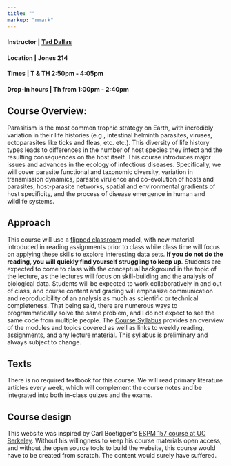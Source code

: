 ```yaml
---
title: ""
markup: "mmark"
---
```


  


 
#### Instructor | [Tad Dallas](https://taddallas.github.io)  
#### Location   |   Jones 214  
#### Times      |  T & TH 2:50pm - 4:05pm     
#### Drop-in hours |  Th from 1:00pm - 2:40pm  



## Course Overview:


Parasitism is the most common trophic strategy on Earth, with incredibly variation in their life histories (e.g., intestinal helminth parasites, viruses, ectoparasites like ticks and fleas, etc. etc.). This diversity of life history types leads to differences in the number of host species they infect and the resulting consequences on the host itself. This course introduces major issues and advances in the ecology of infectious diseases. Specifically, we will cover parasite functional and taxonomic diversity, variation in transmission dynamics, parasite virulence and co-evolution of hosts and parasites, host-parasite networks, spatial and environmental gradients of host specificity, and the process of disease emergence in human and wildlife systems. 




## Approach

This course will use a [flipped classroom](https://en.wikipedia.org/wiki/Flipped_classroom) model, with new material introduced in reading assignments prior to class while class time will focus on applying these skills to explore interesting data sets. **If you do not do the reading, you will quickly find yourself struggling to keep up**. Students are expected to come to class with the conceptual background in the topic of the lecture, as the lectures will focus on skill-building and the analysis of biological data. Students will be expected to work collaboratively in and out of class, and course content and grading will emphasize communication and reproducibility of an analysis as much as scientific or technical completeness. That being said, there are numerous ways to programmatically solve the same problem, and I do not expect to see the same code from multiple people. The [Course Syllabus](/syllabus/) provides an overview of the modules and topics covered as well as links to weekly reading, assignments, and any lecture material. This syllabus is preliminary and always subject to change.





## Texts

There is no required textbook for this course. We will read primary literature articles every week, which will complement the course notes and be integrated into both in-class quizes and the exams. 





## Course design

This website was inspired by Carl Boetigger's [ESPM 157 course at UC Berkeley](https://espm-157.carlboettiger.info/). Without his willingness to keep his course materials open access, and without the open source tools to build the website, this course would have to be created from scratch. The content would surely have suffered. 

